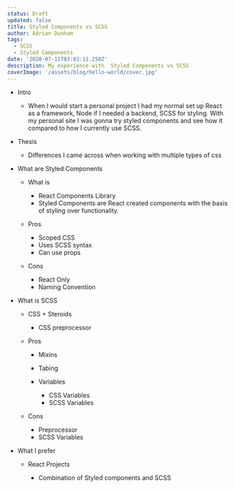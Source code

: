 ```yaml
---
status: Draft
updated: false
title: Styled Components vs SCSS
author: Adrian Dunham
tags:
  - SCSS
  - Styled Components
date: '2020-07-11T03:03:11.250Z'
description: My experience with  Styled Components vs SCSS
coverImage: '/assets/blog/hello-world/cover.jpg'
---
```


- Intro

  - When I would start a personal project I had my normal set up React as a framework, Node if I needed a backend, SCSS for styling. With my personal site I was gonna try styled components and see how it compared to how I currently use SCSS.

- Thesis

  - Differences I came across when working with multiple types of css

- What are Styled Components

  - What is

    - React Components Library
    - Styled Components are React created components with the basis of styling over functionality.

  - Pros

    - Scoped CSS
    - Uses SCSS syntax
    - Can use props

  - Cons

    - React Only
    - Naming Convention

- What is SCSS

  - CSS + Steroids

    - CSS preprocessor

  - Pros

    - Mixins
    - Tabing
    - Variables

      - CSS Variables
      - SCSS Variables

  - Cons

    - Preprocessor
    - SCSS Variables

- What I prefer

  - React Projects

    - Combination of Styled components and SCSS
